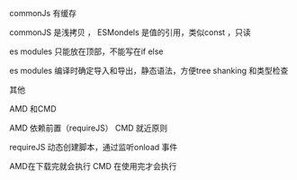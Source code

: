 commonJs 有缓存

commonJS 是浅拷贝 ， ESMondels 是值的引用，类似const ，只读

es modules 只能放在顶部，不能写在if else

es modules 编译时确定导入和导出，静态语法，方便tree shanking 和类型检查 

其他

AMD 和CMD

AMD 依赖前置（requireJS）  CMD 就近原则

requireJS 动态创建脚本，通过监听onload 事件

AMD在下载完就会执行 CMD 在使用完才会执行